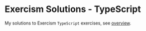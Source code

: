 # Exercism Solutions - TypeScript

My solutions to Exercism `TypeScript` exercises, see [overview](https://exercism.org/tracks/typescript).
